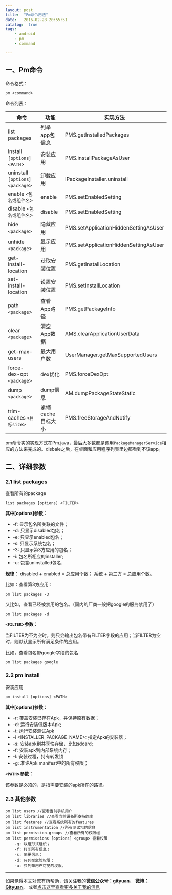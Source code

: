 ```yaml
---
layout: post
title:  "Pm命令用法"
date:   2016-02-28 20:55:51
catalog:  true
tags:
    - android
    - pm
    - command

---
```


## 一、Pm命令

命令格式：

	pm <command>

命令列表：

|命令|功能|实现方法|
|---|---|---|
|list packages|列举app包信息|PMS.getInstalledPackages|
|install `[options`] `<PATH`>|安装应用|PMS.installPackageAsUser|
|uninstall `[options`]`<package`>|卸载应用|IPackageInstaller.uninstall
|enable `<包名或组件名`>|enable|PMS.setEnabledSetting|
|disable `<包名或组件名`>|disable|PMS.setEnabledSetting|
|hide `<package`>|隐藏应用|PMS.setApplicationHiddenSettingAsUser
|unhide `<package`>|显示应用|PMS.setApplicationHiddenSettingAsUser|
|get-install-location|获取安装位置|PMS.getInstallLocation|
|set-install-location|设置安装位置|PMS.setInstallLocation|
|path `<package`>|查看App路径|PMS.getPackageInfo|
|clear `<package`>|清空App数据|AMS.clearApplicationUserData|
|get-max-users|最大用户数|UserManager.getMaxSupportedUsers|
|force-dex-opt `<package`>|dex优化|PMS.forceDexOpt|
|dump `<package`>|dump信息|AM.dumpPackageStateStatic|
|trim-caches `<目标size`>|紧缩cache目标大小|PMS.freeStorageAndNotify|

pm命令实的实现方式在Pm.java，最后大多数都是调用`PackageManagerService`相应的方法来完成的。disbale之后，在桌面和应用程序列表里边都看到不该app。

## 二、详细参数

### 2.1 list packages

查看所有的package

	list packages [options] <FILTER>

**其中[options]参数：**

- -f: 显示包名所关联的文件；
- -d: 只显示disabled包名；
- -e: 只显示enabled包名；
- -s: 只显示系统包名；
- -3: 只显示第3方应用的包名；
- -i: 包名所相应的installer;
- -u: 包含uninstalled包名.


**规律**： disabled + enabled = 总应用个数；  系统 + 第三方 = 总应用个数。

比如：查看第3方应用：

	pm list packages -3

又比如，查看已经被禁用的包名。（国内的厂商一般把google的服务禁用了）

	pm list packages -d

**`<FILTER`>参数：**

当FILTER为不为空时，则只会输出包名带有FILTER字段的应用；当FILTER为空时，则默认显示所有满足条件的应用。

比如，查看包名带google字段的包名

	pm list packages google


### 2.2 pm install


安装应用

	pm install [options] <PATH>

**其中[options]参数：**

- -r: 覆盖安装已存在Apk，并保持原有数据；
- -d: 运行安装低版本Apk;
- -t: 运行安装测试Apk
- -i <INSTALLER_PACKAGE_NAME>: 指定Apk的安装器；
- -s: 安装apk到共享快存储，比如sdcard;
- -f: 安装apk到内部系统内存；
- -l: 安装过程，持有转发锁
- -g: 准许Apk manifest中的所有权限；


**`<PATH`>参数：**

该参数是必须的，是指需要安装的apk所在的路径。

### 2.3 其他参数

	pm list users //查看当前手机用户
	pm list libraries //查看当前设备所支持的库
	pm list features //查看系统所有的features
	pm list instrumentation //所有测试包的信息
	pm list permission-groups //查看所有的权限组
	pm list permissions [options] <group> 查看权限
		-g: 以组形式组织；
		-f: 打印所有信息；
		-s: 简要信息；
		-d: 只列举危险权限；
		-u: 只列举用户可见的权限。


----------

如果觉得本文对您有所帮助，请关注我的**微信公众号：gityuan**， **[微博：Gityuan](http://weibo.com/gityuan)**。 或者[点击这里查看更多关于我的信息](http://gityuan.com/about/)


